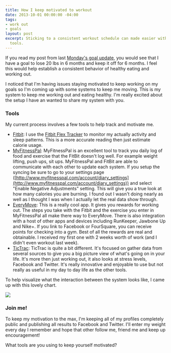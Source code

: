 ```yaml
---
title: How I keep motivated to workout
date: 2013-10-01 00:00:00 -04:00
tags:
- work out
- goals
layout: post
excerpt: Sticking to a consistent workout schedule can made easier with the write
  tools.
---
```


If you read my post from last [Monday's goal update](http://indytechcook.com/goal-update-9-30/), you would see that I have a goal to lose 20 lbs in 6 months and keep it off for 6 months.  I feel this would help establish a consistent behavior of healthy eating and working out.

I noticed that I'm having issues staying motivated to keep working on my goals so I'm coming up with some systems to keep me moving.  This is my system to keep me working out and eating healthy.  I'm really excited about the setup I have an wanted to share my system with you.

### Tools

My current process involves a few tools to help track and motivate me.

* [Fitbit](http://www.fitbit.com/user/278SWS): I use the [Fitbit Flex Tracker](http://www.fitbit.com/flex) to monitor my actually activity and sleep patterns.  This is a more accurate reading then just estimate calorie usage.
* [MyFitnessPal](http://www.myfitnesspal.com/indytechcook):  MyFitnessPal is an excellent tool to track you daily log of food and exercise that the FitBit doesn't log well.  For example weight lifting, push ups, sit ups.  MyFitnessPal and FitBit are able to communicate with each other to update each system.  If you setup the syncing be sure to go to your settings page ([http://www.myfitnesspal.com/account/diary_settings](http://www.myfitnesspal.com/account/diary_settings)) and select "Enable Negative Adjustments" setting.  This will give you a true look at how many calories you are burning.  I found out I wasn't doing nearly as well as I thought I was when I actually let the real data show through.
* [EveryMove](http://everymove.org):  This is a really cool app.  It gives you rewards for working out.  The steps you take with the Fitbit and the exercise you enter in MyFitnessPal all make there way to EveryMove.  There is also integration with a host of other apps and devices including RunKeeper, Jawbone Up and Nike+.  If you link to Facebook or FourSquare, you can receive points for checking into a gym.  Best of all the rewards are real and obtainable.  I received my first one with 2 weeks worth of work (and I didn't even workout last week).
* [TicTrac](http://www.tictrac.com):  TicTrac is quite a bit different.  It's focused on gather data from several sources to give you a big picture view of what's going on in your life.  It's more then just working out, it also looks at stress levels, Facebook and Twitter.  It's really innovative and enjoyable to use but not really as useful in my day to day life as the other tools.

To help visualize what the interaction between the system looks like, I came up with this lovely chart.

<img src="https://docs.google.com/drawings/d/1MEk-PzM7nK5sjMZr0fsmnyzaOqldOsv8vOdlLPrUay4/pub?w=960&amp;h=720">

### Join me!

To keep my motivation to the max, I'm keeping all of my profiles completely public and publishing all results to Facebook and Twitter.  I'll enter my weight every day I remember and hope that other follow me, friend me and keep up encouragement!

What tools are you using to keep yourself motivated?



